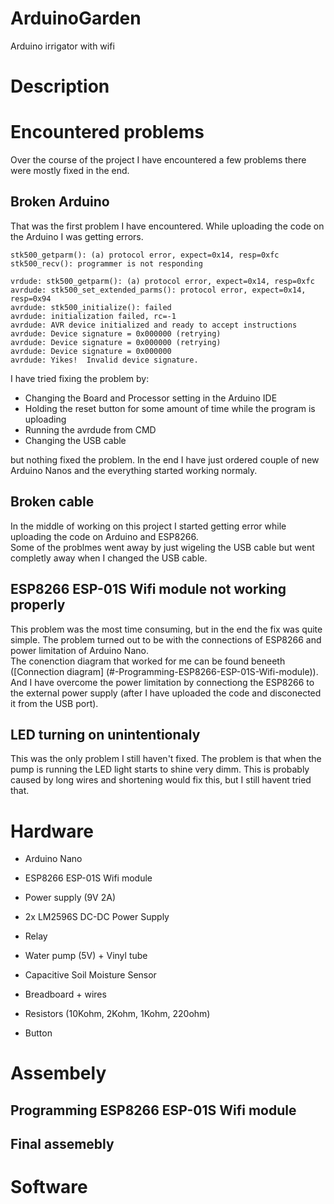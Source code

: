 # ArduinoGarden
Arduino irrigator with wifi

# Description

# Encountered problems
Over the course of the project I have encountered a few problems there were mostly fixed in the end.

## Broken Arduino
That was the first problem I have encountered. While uploading the code on the Arduino I was getting errors.

```
stk500_getparm(): (a) protocol error, expect=0x14, resp=0xfc
stk500_recv(): programmer is not responding

vrdude: stk500_getparm(): (a) protocol error, expect=0x14, resp=0xfc
avrdude: stk500_set_extended_parms(): protocol error, expect=0x14, resp=0x94
avrdude: stk500_initialize(): failed
avrdude: initialization failed, rc=-1
avrdude: AVR device initialized and ready to accept instructions
avrdude: Device signature = 0x000000 (retrying)
avrdude: Device signature = 0x000000 (retrying)
avrdude: Device signature = 0x000000
avrdude: Yikes!  Invalid device signature. 
```

I have tried fixing the problem by:
- Changing the Board and Processor setting in the Arduino IDE
- Holding the reset button for some amount of time while the program is uploading
- Running the avrdude from CMD
- Changing the USB cable

but nothing fixed the problem. In the end I have just ordered couple of new Arduino Nanos and the everything started working normaly.

## Broken cable
In the middle of working on this project I started getting error while uploading the code on Arduino and ESP8266.  
Some of the problmes went away by just wigeling the USB cable but went completly away when I changed the USB cable.

## ESP8266 ESP-01S Wifi module not working properly
This problem was the most time consuming, but in the end the fix was quite simple. The problem turned out to be with the connections of ESP8266 and power limitation of Arduino Nano.  
The conenction diagram that worked for me can be found beneeth ([Connection diagram] (#-Programming-ESP8266-ESP-01S-Wifi-module)).  
And I have overcome the power limitation by connectiong the ESP8266 to the external power supply (after I have uploaded the code and disconected it from the USB port).

## LED turning on unintentionaly
This was the only problem I still haven't fixed. The problem is that when the pump is running the LED light starts to shine very dimm. This is probably caused by long wires and shortening would fix this, but I still havent tried that.

# Hardware
- Arduino Nano  
- ESP8266 ESP-01S Wifi module

- Power supply (9V 2A)
- 2x LM2596S DC-DC Power Supply
- Relay
- Water pump (5V) + Vinyl tube
- Capacitive Soil Moisture Sensor
- Breadboard + wires
- Resistors (10Kohm, 2Kohm, 1Kohm, 220ohm)
- Button


# Assembely
## Programming ESP8266 ESP-01S Wifi module


## Final assemebly


# Software
